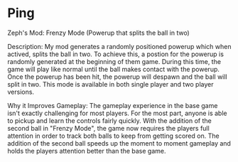 # Ping

Zeph's Mod: Frenzy Mode (Powerup that splits the ball in two)

Description: My mod generates a randomly positioned powerup which when actived, splits the ball in two. To achieve this, a postion for the powerup is randomly generated at the beginning of them game. During this time, the game will play like normal until the ball makes contact with the powerup. Once the powerup has been hit, the powerup will despawn and the ball will split in two. This mode is available in both single player and two player versions.

Why it Improves Gameplay: The gameplay experience in the base game isn't exactly challenging for most players. For the most part, anyone is able to pickup and learn the controls fairly quickly. With the addition of the second ball in "Frenzy Mode", the game now requires the players full attention in order to track both balls to keep from getting scored on. The addition of the second ball speeds up the moment to moment gameplay and holds the players attention better than the base game. 
